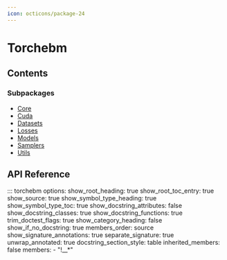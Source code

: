 ```yaml
---
icon: octicons/package-24
---
```


# Torchebm

## Contents

### Subpackages

- [Core](core/)
- [Cuda](cuda/)
- [Datasets](datasets/)
- [Losses](losses/)
- [Models](models/)
- [Samplers](samplers/)
- [Utils](utils/)

## API Reference

::: torchebm
    options:
      show_root_heading: true
      show_root_toc_entry: true
      show_source: true
      show_symbol_type_heading: true
      show_symbol_type_toc: true
      show_docstring_attributes: false
      show_docstring_classes: true
      show_docstring_functions: true
      trim_doctest_flags: true
      show_category_heading: false
      show_if_no_docstring: true
      members_order: source
      show_signature_annotations: true
      separate_signature: true
      unwrap_annotated: true
      docstring_section_style: table
      inherited_members: false
      members:
        - "!__*"
